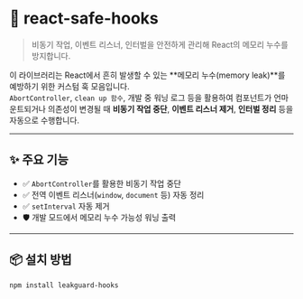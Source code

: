 # 🧹 react-safe-hooks

> 비동기 작업, 이벤트 리스너, 인터벌을 안전하게 관리해 React의 메모리 누수를 방지합니다.

이 라이브러리는 React에서 흔히 발생할 수 있는 **메모리 누수(memory leak)**를 예방하기 위한 커스텀 훅 모음입니다.  
`AbortController`, `clean up 함수`, 개발 중 워닝 로그 등을 활용하여 컴포넌트가 언마운트되거나 의존성이 변경될 때 **비동기 작업 중단**, **이벤트 리스너 제거**, **인터벌 정리** 등을 자동으로 수행합니다.

---

## ✨ 주요 기능

- ✅ `AbortController`를 활용한 비동기 작업 중단
- ✅ 전역 이벤트 리스너(`window`, `document` 등) 자동 정리
- ✅ `setInterval` 자동 제거
- 🛡️ 개발 모드에서 메모리 누수 가능성 워닝 출력

---

## 📦 설치 방법

```bash
npm install leakguard-hooks
```
